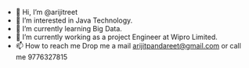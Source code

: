 - 👋 Hi, I’m @arijitreet
- 👀 I’m interested in Java Technology.
- 🌱 I’m currently learning Big Data.
- 💞️ I’m currently working as a project Engineer at Wipro Limited.
- 📫 How to reach me Drop me a mail arijitpandareet@gmail.com or call me 9776327815

<!---
arijitreet/arijitreet is a ✨ special ✨ repository because its `README.md` (this file) appears on your GitHub profile.
You can click the Preview link to take a look at your changes.
--->
